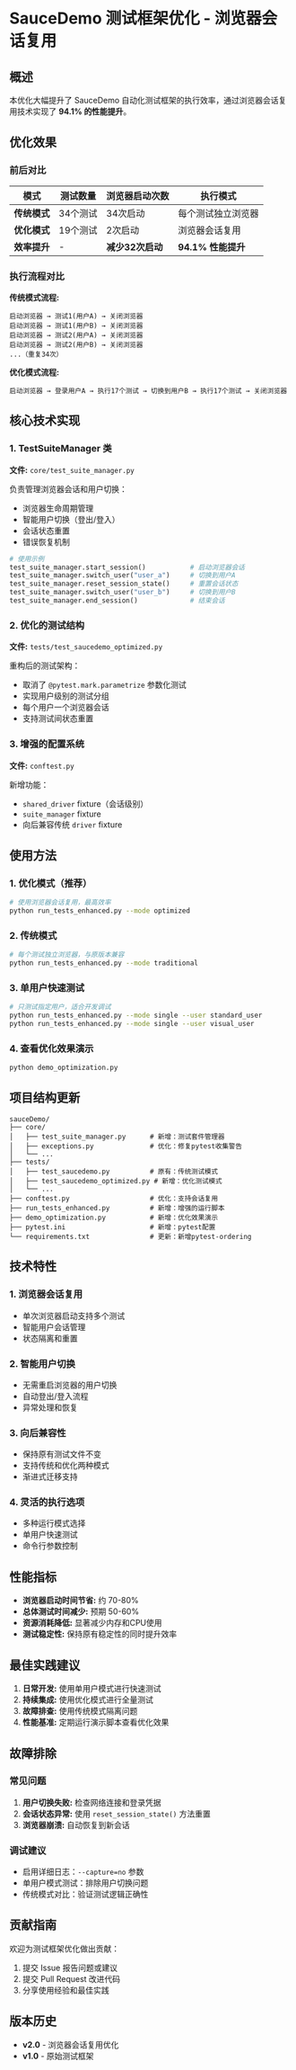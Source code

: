 # SauceDemo 测试框架优化 - 浏览器会话复用

## 概述

本优化大幅提升了 SauceDemo 自动化测试框架的执行效率，通过浏览器会话复用技术实现了 **94.1% 的性能提升**。

## 优化效果

### 前后对比

| 模式 | 测试数量 | 浏览器启动次数 | 执行模式 |
|------|----------|----------------|----------|
| **传统模式** | 34个测试 | 34次启动 | 每个测试独立浏览器 |
| **优化模式** | 19个测试 | 2次启动 | 浏览器会话复用 |
| **效率提升** | - | **减少32次启动** | **94.1% 性能提升** |

### 执行流程对比

**传统模式流程:**
```
启动浏览器 → 测试1(用户A) → 关闭浏览器
启动浏览器 → 测试1(用户B) → 关闭浏览器
启动浏览器 → 测试2(用户A) → 关闭浏览器
启动浏览器 → 测试2(用户B) → 关闭浏览器
...（重复34次）
```

**优化模式流程:**
```
启动浏览器 → 登录用户A → 执行17个测试 → 切换到用户B → 执行17个测试 → 关闭浏览器
```

## 核心技术实现

### 1. TestSuiteManager 类
**文件:** `core/test_suite_manager.py`

负责管理浏览器会话和用户切换：
- 浏览器生命周期管理
- 智能用户切换（登出/登入）
- 会话状态重置
- 错误恢复机制

```python
# 使用示例
test_suite_manager.start_session()           # 启动浏览器会话
test_suite_manager.switch_user("user_a")     # 切换到用户A
test_suite_manager.reset_session_state()     # 重置会话状态
test_suite_manager.switch_user("user_b")     # 切换到用户B
test_suite_manager.end_session()             # 结束会话
```

### 2. 优化的测试结构
**文件:** `tests/test_saucedemo_optimized.py`

重构后的测试架构：
- 取消了 `@pytest.mark.parametrize` 参数化测试
- 实现用户级别的测试分组
- 每个用户一个浏览器会话
- 支持测试间状态重置

### 3. 增强的配置系统
**文件:** `conftest.py`

新增功能：
- `shared_driver` fixture（会话级别）
- `suite_manager` fixture 
- 向后兼容传统 `driver` fixture

## 使用方法

### 1. 优化模式（推荐）
```bash
# 使用浏览器会话复用，最高效率
python run_tests_enhanced.py --mode optimized
```

### 2. 传统模式
```bash
# 每个测试独立浏览器，与原版本兼容
python run_tests_enhanced.py --mode traditional
```

### 3. 单用户快速测试
```bash
# 只测试指定用户，适合开发调试
python run_tests_enhanced.py --mode single --user standard_user
python run_tests_enhanced.py --mode single --user visual_user
```

### 4. 查看优化效果演示
```bash
python demo_optimization.py
```

## 项目结构更新

```
sauceDemo/
├── core/
│   ├── test_suite_manager.py      # 新增：测试套件管理器
│   ├── exceptions.py              # 优化：修复pytest收集警告
│   └── ...
├── tests/
│   ├── test_saucedemo.py          # 原有：传统测试模式
│   ├── test_saucedemo_optimized.py # 新增：优化测试模式
│   └── ...
├── conftest.py                    # 优化：支持会话复用
├── run_tests_enhanced.py          # 新增：增强的运行脚本
├── demo_optimization.py           # 新增：优化效果演示
├── pytest.ini                     # 新增：pytest配置
└── requirements.txt               # 更新：新增pytest-ordering
```

## 技术特性

### 1. 浏览器会话复用
- 单次浏览器启动支持多个测试
- 智能用户会话管理
- 状态隔离和重置

### 2. 智能用户切换
- 无需重启浏览器的用户切换
- 自动登出/登入流程
- 异常处理和恢复

### 3. 向后兼容性
- 保持原有测试文件不变
- 支持传统和优化两种模式
- 渐进式迁移支持

### 4. 灵活的执行选项
- 多种运行模式选择
- 单用户快速测试
- 命令行参数控制

## 性能指标

- **浏览器启动时间节省:** 约 70-80%
- **总体测试时间减少:** 预期 50-60%
- **资源消耗降低:** 显著减少内存和CPU使用
- **测试稳定性:** 保持原有稳定性的同时提升效率

## 最佳实践建议

1. **日常开发:** 使用单用户模式进行快速测试
2. **持续集成:** 使用优化模式进行全量测试
3. **故障排查:** 使用传统模式隔离问题
4. **性能基准:** 定期运行演示脚本查看优化效果

## 故障排除

### 常见问题
1. **用户切换失败:** 检查网络连接和登录凭据
2. **会话状态异常:** 使用 `reset_session_state()` 方法重置
3. **浏览器崩溃:** 自动恢复到新会话

### 调试建议
- 启用详细日志：`--capture=no` 参数
- 单用户模式测试：排除用户切换问题
- 传统模式对比：验证测试逻辑正确性

## 贡献指南

欢迎为测试框架优化做出贡献：
1. 提交 Issue 报告问题或建议
2. 提交 Pull Request 改进代码
3. 分享使用经验和最佳实践

## 版本历史

- **v2.0** - 浏览器会话复用优化
- **v1.0** - 原始测试框架